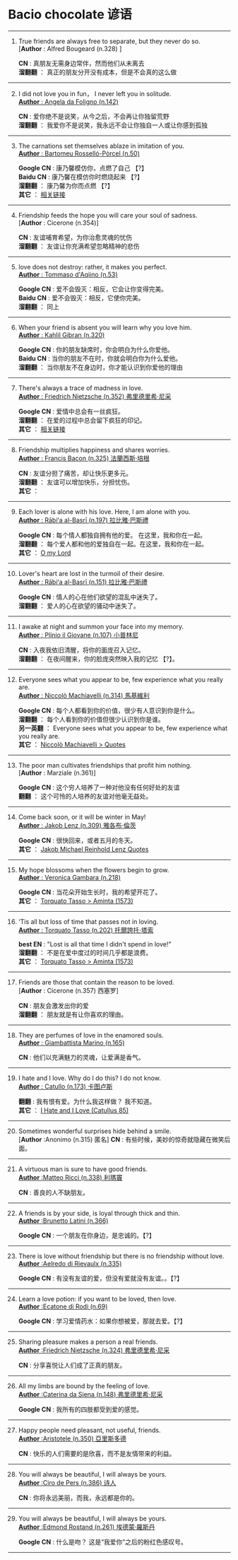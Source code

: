# Bacio chocolate 谚语
___
1. True friends are always free to separate, but they never do so.  
  [**Author** : Alfred Bougeard (n.328) ]  
  
   **CN** :  真朋友无需身边常伴，然而他们从未离去     
   **溜翻翻** ： 真正的朋友分开没有成本，但是不会真的这么做
___

2. I did not love you in fun， I never left you in solitude.  
  [**Author** : Angela da Foligno (n.142)   ](https://en.wikipedia.org/wiki/Angela_of_Foligno)     
  
   **CN** :  爱你绝不是说笑，从今之后，不会再让你独留荒野   
   **溜翻翻** ： 我爱你不是说笑，我永远不会让你独自一人或让你感到孤独
___

3. The carnations set themselves ablaze in imitation of you.  
  [**Author** : Bartomeu Rosselló-Pòrcel (n.50)   ](https://en.wikipedia.org/wiki/Bartomeu_Rossell%C3%B3-P%C3%B2rcel)     
  
   **Google CN** :  康乃馨模仿你，点燃了自己 【?】   
   **Baidu CN** :  康乃馨在模仿你时燃烧起来 【?】   
   **溜翻翻** ： 康乃馨为你而点燃 【?】   
   **其它** ： [相关链接](https://twitter.com/hashtag/baciochocolate)
___

4. Friendship feeds the hope you will care your soul of sadness.  
  [**Author** : Cicerone (n.354)]     
  
   **CN** :  友谊哺育希望，为你治愈灵魂的忧伤   
   **溜翻翻** ：  友谊让你充满希望忽略精神的悲伤   
___

5. love does not destroy: rather, it makes you perfect.  
  [**Author** : Tommaso d'Aqiino (n.53)](https://zh.wikipedia.org/wiki/%E6%89%98%E9%A9%AC%E6%96%AF%C2%B7%E9%98%BF%E5%A5%8E%E9%82%A3)     
  
   **Google CN** :  爱不会毁灭：相反，它会让你变得完美。   
   **Baidu CN** :  爱不会毁灭：相反，它使你完美。   
   **溜翻翻** ： 同上      
___

6. When your friend is absent you will learn why you love him.  
  [**Author** : Kahlil Gibran (n.320)](https://zh.wikipedia.org/wiki/%E7%BA%AA%E4%BC%AF%E4%BC%A6%C2%B7%E5%93%88%E5%88%A9%E5%8B%92%C2%B7%E7%BA%AA%E4%BC%AF%E4%BC%A6)     
  
   **Google CN** :  你的朋友缺席时，你会明白为什么你爱他。  
   **Baidu CN** :  当你的朋友不在时，你就会明白你为什么爱他。   
   **溜翻翻** ： 当你朋友不在身边时，你才能认识到你爱他的理由      
___

7. There's always a trace of madness in love.  
  [**Author** : Friedrich Nietzsche (n.352) 弗里德里希·尼采](https://zh.wikipedia.org/wiki/%E5%BC%97%E9%87%8C%E5%BE%B7%E9%87%8C%E5%B8%8C%C2%B7%E5%B0%BC%E9%87%87)     
  
   **Google CN** :  爱情中总会有一丝疯狂。        
   **溜翻翻** ： 在爱的过程中总会留下疯狂的印记。  
   **其它** ： [相关链接](https://www.goodreads.com/quotes/18271-there-is-always-some-madness-in-love-but-there-is)
___

8. Friendship multiplies happiness and shares worries.  
  [**Author** : Francis Bacon (n.325) 法蘭西斯·培根](https://zh.wikipedia.org/zh-cn/%E5%BC%97%E5%85%B0%E8%A5%BF%E6%96%AF%C2%B7%E5%9F%B9%E6%A0%B9)     
  
   **CN** :  友谊分担了痛苦，却让快乐更多元。        
   **溜翻翻** ： 友谊可以增加快乐，分担忧伤。  
   **其它** ： 
___

9. Each lover is alone with his love. Here, I am alone with you.   
  [**Author** : Rābiʻa al-Basrī (n.197) 拉比雅·巴斯禮](https://zh.wikipedia.org/zh-cn/%E6%8B%89%E6%AF%94%E9%9B%85%C2%B7%E5%B7%B4%E6%96%AF%E7%A6%AE)     
  
   **Google CN** :  每个情人都独自拥有他的爱。 在这里，我和你在一起。        
   **溜翻翻** ： 每个爱人都和他的爱独自在一起。在这里，我和你在一起。  
   **其它** ： [O my Lord](https://www.poetryfoundation.org/poems/48706/o-my-lord)
___

10. Lover's heart are lost in the turmoil of their desire.   
  [**Author** : Rābiʻa al-Basrī (n.151) 拉比雅·巴斯禮](https://zh.wikipedia.org/zh-cn/%E6%8B%89%E6%AF%94%E9%9B%85%C2%B7%E5%B7%B4%E6%96%AF%E7%A6%AE)     
  
    **Google CN** :  情人的心在他们欲望的混乱中迷失了。        
    **溜翻翻** ： 爱人的心在欲望的骚动中迷失了。  
___

11. I awake at night and summon your face into my memory.   
  [**Author** : Plinio il Giovane (n.107) 小普林尼](https://zh.wikipedia.org/zh-cn/%E5%B0%8F%E6%99%AE%E6%9E%97%E5%B0%BC)     
  
    **CN** :  入夜我依旧清醒，将你的面庞召入记忆。        
    **溜翻翻** ： 在夜间醒来，你的脸庞突然映入我的记忆 【?】。  
___

12. Everyone sees what you appear to be, few experience what you really are.   
  [**Author** : Niccolò Machiavelli (n.314) 馬基維利](https://zh.wikipedia.org/zh-cn/%E9%A6%AC%E5%9F%BA%E9%9B%85%E7%B6%AD%E5%88%A9)     
  
    **Google CN** :  每个人都看到你的价值，很少有人意识到你是什么。        
    **溜翻翻** ： 每个人看到你的价值但很少认识到你是谁。  
    **另一英翻** ： Everyone sees what you appear to be, few experience what you really are.  
   **其它** ： [Niccolò Machiavelli > Quotes ](https://www.goodreads.com/quotes/158433-everyone-sees-what-you-appear-to-be-few-experience-what)
___

13. The poor man cultivates friendships that profit him nothing.   
  [**Author** : Marziale (n.361)]     
  
    **Google CN** :  这个穷人培养了一种对他没有任何好处的友谊        
    **翻翻** ： 这个可怜的人培养的友谊对他毫无益处。  
___

14. Come back soon, or it will be winter in May!   
  [**Author** : Jakob Lenz (n.309) 雅各布·倫茨](https://g.co/kgs/rDW8VY)     
  
    **Google CN** :  很快回来，或者五月的冬天。        
   **其它** ： [Jakob Michael Reinhold Lenz Quotes](https://www.azquotes.com/author/49847-Jakob_Michael_Reinhold_Lenz)
___

15. My hope blossoms when the flowers begin to grow.   
  [**Author** : Veronica Gambara (n.218)](https://g.co/kgs/ViT57Q)     
  
    **Google CN** :  当花朵开始生长时，我的希望开花了。        
   **其它** ： [Torquato Tasso > Aminta (1573) ](https://en.wikiquote.org/wiki/Torquato_Tasso#Aminta_(1573))
___

16. ‘Tis all but loss of time that passes not in loving.   
  [**Author** : Torquato Tasso (n.202) 托爾誇托·塔索](https://zh.wikipedia.org/zh-cn/%E6%89%98%E5%B0%94%E5%A4%B8%E6%89%98%C2%B7%E5%A1%94%E7%B4%A2)     
  
    **best EN** :  "Lost is all that time I didn't spend in love!"        
    **溜翻翻** ： 不是在爱中度过的时间几乎都是浪费。  
   **其它** ： [Torquato Tasso > Aminta (1573) ](https://en.wikiquote.org/wiki/Torquato_Tasso#Aminta_(1573))
___

17. Friends are those that contain the reason to be loved.   
  [**Author** : Cicerone (n.357) 西塞罗]     
  
    **CN** :  朋友会激发出你的爱        
    **溜翻翻** ： 朋友就是有让你喜欢的理由。  
___

18. They are perfumes of love in the enamored souls.   
  [**Author** : Giambattista Marino (n.165)](https://g.co/kgs/3WPTmC)     
  
    **CN** :  他们以充满魅力的灵魂，让爱满是香气。        
___

19. I hate and I love. Why do I do this? I do not know.   
  [**Author** : Catullo (n.173) 卡图卢斯](https://zh.wikipedia.org/wiki/%E5%8D%A1%E5%9B%BE%E5%8D%A2%E6%96%AF)     
  
    **翻翻** :  我有恨有爱。为什么我这样做？ 我不知道。        
    **其它** ： [I Hate and I Love (Catullus 85) ](https://blogs.dickinson.edu/latin-poetry-podcast/2013/01/16/i-hate-and-i-love-catullus-85/)
___

20. Sometimes wonderful surprises hide behind a smile.   
  [**Author** :Anonimo (n.315) 匿名]
    **CN** :  有些时候，美妙的惊奇就隐藏在微笑后面。        
___

21. A virtuous man is sure to have good friends.   
  [**Author** :Matteo Ricci (n.338) 利瑪竇](https://zh.wikipedia.org/zh-cn/%E5%88%A9%E7%8E%9B%E7%AA%A6)
  
    **CN** :  善良的人不缺朋友。        
___

22. A friends is by your side, is loyal through thick and thin.   
  [**Author** :Brunetto Latini (n.366) ](https://www.google.com/search?q=Brunetto+Latini&oq=Brunetto+Latini&aqs=chrome..69i57j69i60j0l4.1204j0j7&sourceid=chrome&ie=UTF-8)
  
    **Google CN** :  一个朋友在你身边，是忠诚的。【?】        
___

23. There is love without friendship but there is no friendship without love.   
  [**Author** :Aelredo di Rievaulx (n.335) ](https://www.google.com/search?q=Aelredo+di+Rievaulx&oq=Aelredo+di+Rievaulx&aqs=chrome..69i57.554j0j7&sourceid=chrome&ie=UTF-8)
  
    **Google CN** :  有没有友谊的爱，但没有爱就没有友谊。。【?】        
___

24. Learn a love potion: if you want to be loved, then love.   
  [**Author** :Ecatone di Rodi (n.69) ](https://www.google.com/search?newwindow=1&ei=PqJvXK__IcjPjwTcioLIBg&q=Ecatone+di+Rodi&oq=Ecatone+di+Rodi&gs_l=psy-ab.3..0i10i67.183978.183978..184698...0.0..0.307.307.3-1......0....2j1..gws-wiz.XQWPtTL47HI)
  
    **Google CN** :  学习爱情药水：如果你想被爱，那就去爱。【?】        
___

25. Sharing pleasure makes a person a real friends.   
  [**Author** :Friedrich Nietzsche (n.324) 弗里德里希·尼采](https://zh.wikipedia.org/wiki/%E5%BC%97%E9%87%8C%E5%BE%B7%E9%87%8C%E5%B8%8C%C2%B7%E5%B0%BC%E9%87%87)
  
    **CN** :  分享喜悦让人们成了正真的朋友。        
___

26. All my limbs are bound by the feeling of love.   
  [**Author** :Caterina da Siena (n.148) 弗里德里希·尼采](https://zh.wikipedia.org/wiki/%E5%BC%97%E9%87%8C%E5%BE%B7%E9%87%8C%E5%B8%8C%C2%B7%E5%B0%BC%E9%87%87)
  
    **Google CN** :  我所有的四肢都受到爱的感觉。        
___

27. Happy people need pleasant, not useful, friends.   
  [**Author** :Aristotele (n.350) 亞里斯多德](https://zh.wikipedia.org/wiki/%E4%BA%9A%E9%87%8C%E5%A3%AB%E5%A4%9A%E5%BE%B7)
  
    **CN** :  快乐的人们需要的是欣喜，而不是友情带来的利益。        
___

28. You will always be beautiful, I will always be yours.   
  [**Author** :Ciro de Pers (n.386) 诗人](https://www.google.com/search?newwindow=1&ei=l6kaXeafFK2cmwXG-pDQBQ&q=Ciro+de+Pers&oq=Ciro+de+Pers&gs_l=psy-ab.3..0i10j0i30l4j0i5i30l5.13864.13864..15404...0.0..0.343.343.3-1......0....2j1..gws-wiz.p3Yx0NxJXyo)
  
    **CN** :  你将永远美丽，而我，永远都是你的。        
___

29. You will always be beautiful, I will always be yours.   
  [**Author** :Edmond Rostand (n.261) 埃德蒙·羅斯丹](https://www.google.com/search?kgmid=/m/0f0ph&hl=zh-Hans&kgs=12f6570a6cc948d5&q=%E5%9F%83%E5%BE%B7%E8%92%99%C2%B7%E7%BE%85%E6%96%AF%E4%B8%B9&shndl=0&source=sh/x/kp&entrypoint=sh/x/kp)
  
    **Google CN** :  什么是吻？ 这是“我爱你”之后的粉红色感叹号。        
___